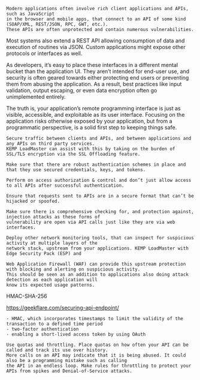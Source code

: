     Modern applications often involve rich client applications and APIs, such as JavaScript 
    in the browser and mobile apps, that connect to an API of some kind (SOAP/XML, REST/JSON, RPC, GWT, etc.). 
    These APIs are often unprotected and contain numerous vulnerabilities.

Most systems also extend a REST API allowing consumption of data and execution of routines via JSON. 
Custom applications might expose other protocols or interfaces as well.

As developers, it’s easy to place these interfaces in a different mental bucket than the application UI. 
They aren’t intended for end-user use, and security is often geared 
towards either protecting end users or preventing them from abusing the application. 
As a result, best practices like input validation, output escaping, or even data encryption 
often go unimplemented entirely.

The truth is, your application’s remote programming interface is just as visible, accessible, 
and exploitable as its user interface. Focusing on the application risks otherwise exposed 
by your application, but from a programmatic perspective, is a solid first step to keeping things safe.


    Secure traffic between clients and APIs, and between applications and any APIs on third party services. 
    KEMP LoadMaster can assist with this by taking on the burden of SSL/TLS encryption via the SSL Offloading feature.
    
    Make sure that there are robust authentication schemes in place and that they use secured credentials, keys, and tokens.
    
    Perform on access authorization & control and don’t just allow access to all APIs after successful authentication.
    
    Ensure that requests sent to APIs are in a secure format that can’t be hijacked or spoofed.
    
    Make sure there is comprehensive checking for, and protection against, injection attacks as these forms of 
    vulnerability are open via API calls just like they are via web interfaces.
    
    Deploy other network monitoring tools, that can inspect for suspicious activity at multiple layers of the 
    network stack, upstream from your applications. KEMP LoadMaster with Edge Security Pack (ESP) and
    
    Web Application Firewall (WAF) can provide this upstream protection with blocking and alerting on suspicious activity.
    This should be seen as an addition to applications also doing attack detection as each application will 
    know its expected usage patterns.

HMAC-SHA-256 

https://geekflare.com/securing-api-endpoint/

    - HMAC, which incorporates timestamps to limit the validity of the transaction to a defined time period
    - two-factor authentication
    - enabling a short-lived access token by using OAuth
    
    Use quotas and throttling. Place quotas on how often your API can be called and track its use over history. 
    More calls on an API may indicate that it is being abused. It could also be a programming mistake such as calling 
    the API in an endless loop. Make rules for throttling to protect your APIs from spikes and Denial-of-Service attacks.
    
 
